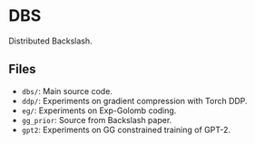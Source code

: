 # DBS

Distributed Backslash.

## Files

- `dbs/`: Main source code.
- `ddp/`: Experiments on gradient compression with Torch DDP.
- `eg/`: Experiments on Exp-Golomb coding.
- `gg_prior`: Source from Backslash paper.
- `gpt2`: Experiments on GG constrained training of GPT-2.
